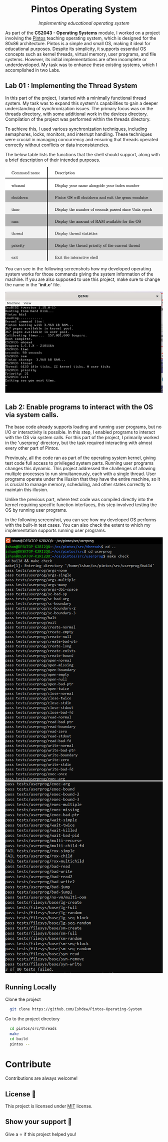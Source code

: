 <h1 align="center"> Pintos Operating System</h1>
<p align="center"><i>Implementing educational operating system</i></p>
As part of the <b>CS2043 - Operating Systems</b> module, I worked on a project involving the  <a href="https://web.stanford.edu/class/cs140/projects/pintos/pintos_1.html">Pintos</a> teaching operating system, which is designed for the 80x86 architecture. Pintos is a simple and small OS, making it ideal for educational purposes. Despite its simplicity, it supports essential OS concepts such as kernel threads, virtual memory, user programs, and file systems. However, its initial implementations are often incomplete or underdeveloped. My task was to enhance these existing systems, which I accomplished in two Labs.

## Lab 01 : Implementing the Thread System 

In this part of the project, I started with a minimally functional thread system. My task was to expand this system's capabilities to gain a deeper understanding of synchronization issues. The primary focus was on the threads directory, with some additional work in the devices directory. Compilation of the project was performed within the threads directory.

To achieve this, I used various synchronization techniques, including semaphores, locks, monitors, and interrupt handling. These techniques were crucial in managing concurrency and ensuring that threads operated correctly without conflicts or data inconsistencies.

The below table lists the functions that the shell should support, along with a brief description of their intended purposes.

<img src="Screenshots/functions.png" alt="README Template" />

You can see in the following screenshots how my developed operating system works for those commands giving the system information of the machine. If you are also supposed to use this project, make sure to change the name in the **'init.c'** file.

<img src="Screenshots/Screenshot 2023-08-30 232624.png" alt="README Template" />

## Lab 2: Enable programs to interact with the OS via system calls.

The base code already supports loading and running user programs, but no I/O or interactivity is possible. In this step, I enabled programs to interact with the OS via system calls. For this part of the project, I primarily worked in the 'userprog' directory, but the task required interacting with almost every other part of Pintos.

Previously, all the code ran as part of the operating system kernel, giving test code full access to privileged system parts. Running user programs changes this dynamic. This project addressed the challenges of allowing multiple processes to run simultaneously, each with a single thread. User programs operate under the illusion that they have the entire machine, so it is crucial to manage memory, scheduling, and other states correctly to maintain this illusion.

Unlike the previous part, where test code was compiled directly into the kernel requiring specific function interfaces, this step involved testing the OS by running user programs.

In the following screenshot, you can see how my developed OS performs with the built-in test cases. You can also check the extent to which my implementation supports running user programs.

<img src="Screenshots/Part-1.png" alt="README Template" />
<img src="Screenshots/Part-2.png" alt="README Template" />

## Running Locally

Clone the project

```bash
  git clone https://github.com/Ishdew/Pintos-Operating-System
```

Go to the project directory

```bash
  cd pintos/src/threads
  make
  cd build
  pintos --
```



# Contribute

Contributions are always welcome!

##  License :pencil:

This project is licensed under [MIT](https://opensource.org/licenses/MIT) license.

## Show your support 🙏

Give a ⭐️ if this project helped you!